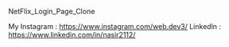 NetFlix_Login_Page_Clone





My Instagram         :     https://www.instagram.com/web.dev3/
Linkedln    :       https://www.linkedin.com/in/nasir2112/
